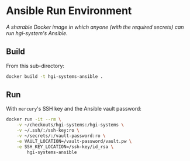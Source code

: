 # Ansible Run Environment
_A sharable Docker image in which anyone (with the required secrets) can run hgi-system's Ansible._
    
## Build
From this sub-directory:
```bash
docker build -t hgi-systems-ansible .
```

## Run
With `mercury`'s SSH key and the Ansible vault password:
```bash
docker run -it --rm \
    -v ~/checkouts/hgi-systems:/hgi-systems \
    -v ~/.ssh/:/ssh-key:ro \
    -v ~/secrets/:/vault-password:ro \
    -e VAULT_LOCATION=/vault-password/vault.pw \
    -e SSH_KEY_LOCATION=/ssh-key/id_rsa \
        hgi-systems-ansible
```
